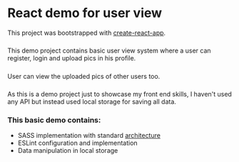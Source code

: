 # React demo for user view
This project was bootstrapped with [create-react-app](https://github.com/facebook/create-react-app).
#####
This demo project contains basic user view system where a user can register, login and upload pics in his profile.
#####
User can view the uploaded pics of other users too.
#####
As this is a demo project just to showcase my front end skills, I haven't used any API but instead used local storage for saving all data.
####
### This basic demo contains:
* SASS implementation with standard [architecture](https://sass-guidelin.es/#architecture)
* ESLint configuration and implementation
* Data manipulation in local storage 
####
